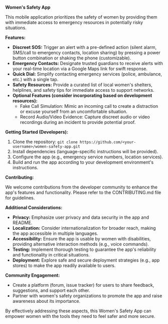 **Women's Safety App**

This mobile application prioritizes the safety of women by providing them with immediate access to emergency resources in potentially risky situations.

**Features:**

- **Discreet SOS:** Trigger an alert with a pre-defined action (silent alarm, SMS/call to emergency contacts, location sharing) by pressing a power button combination or shaking the phone (customizable).
- **Emergency Contacts:** Designate trusted guardians to receive alerts with your real-time location via a Google Maps link for swift response.
- **Quick Dial:** Simplify contacting emergency services (police, ambulance, etc.) with a single tap.
- **Safety Resources:** Provide a curated list of local women's shelters, helplines, and safety tips for immediate access to support networks.
- **Optional Features (consider incorporating based on development resources):**
    - Fake Call Simulation: Mimic an incoming call to create a distraction or excuse yourself from an uncomfortable situation.
    - Record Audio/Video Evidence: Capture discreet audio or video recordings during an incident to provide potential proof.

**Getting Started (Developers):**

1. Clone the repository: `git clone https://github.com/<your-username>/women-safety-app.git`
2. Install dependencies (language-specific instructions will be provided).
3. Configure the app (e.g., emergency service numbers, location services).
4. Build and run the app according to your development environment's instructions.

**Contributing:**

We welcome contributions from the developer community to enhance the app's features and functionality. Please refer to the CONTRIBUTING.md file for guidelines.

**Additional Considerations:**

- **Privacy:** Emphasize user privacy and data security in the app and README.
- **Localization:** Consider internationalization for broader reach, making the app accessible in multiple languages.
- **Accessibility:** Ensure the app is usable by women with disabilities, providing alternative interaction methods (e.g., voice commands).
- **Testing:** Implement thorough testing to guarantee the app's reliability and functionality in critical situations.
- **Deployment:** Explore safe and secure deployment strategies (e.g., app stores) to make the app readily available to users.

**Community Engagement:**

- Create a platform (forum, issue tracker) for users to share feedback, suggestions, and support each other.
- Partner with women's safety organizations to promote the app and raise awareness about its importance.

By effectively addressing these aspects, this Women's Safety App can empower women with the tools they need to feel safer and more secure.
